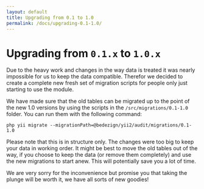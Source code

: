 ```yaml
---
layout: default
title: Upgrading from 0.1 to 1.0
permalink: /docs/upgrading-0.1-1.0/
---
```


# Upgrading from `0.1.x` to `1.0.x`

Due to the heavy work and changes in the way data is treated it was nearly impossible for us to keep the data compatible. Therefor we decided to create a complete new fresh set of migration scripts for people only just starting to use the module.

We have made sure that the old tables can be migrated up to the point of the new 1.0 versions by using the scripts in the `/src/migrations/0.1-1.0` folder. You can run them with the following command:

```
php yii migrate --migrationPath=@bedezign/yii2/audit/migrations/0.1-1.0
```

Please note that this is in structure only. The changes were too big to keep your data in working order. It might be best to move the old tables out of the way, if you choose to keep the data (or remove them completely) and use the new migrations to start anew. This will potentially save you a lot of time. 

We are very sorry for the inconvenience but promise you that taking the plunge will be worth it, we have all sorts of new goodies!

